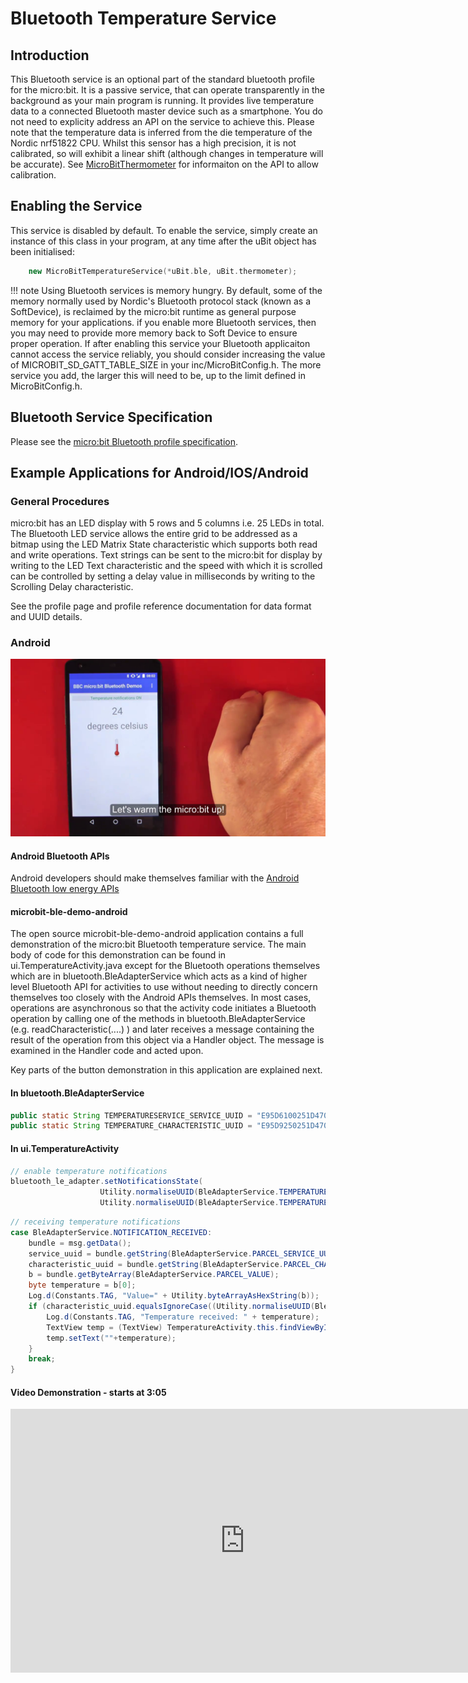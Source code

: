 # Bluetooth Temperature Service

## Introduction

This Bluetooth service is an optional part of the standard bluetooth profile for the micro:bit. It is a passive service, that can operate transparently in the
background as your main program is running. It provides live temperature data to a connected Bluetooth master device such as a smartphone. You do not need to explicity address an API on the service to achieve this.
Please note that the temperature data is inferred from the die temperature of the Nordic nrf51822 CPU. Whilst this sensor has a high precision, it is not calibrated, so will exhibit
a linear shift (although changes in temperature will be accurate). See [MicroBitThermometer](/ubit/thermometer.md) for informaiton on the API to allow calibration.

## Enabling the Service

This service is disabled by default. To enable the service, simply create an instance of this class in your program, at any time after the uBit object has been initialised:

```cpp
    new MicroBitTemperatureService(*uBit.ble, uBit.thermometer);
```

!!! note
    Using Bluetooth services is memory hungry. By default, some of the memory normally used by Nordic's Bluetooth protocol stack (known as a SoftDevice), is reclaimed by the micro:bit runtime as general purpose memory for your applications. if you enable more Bluetooth services, then you may need to provide more memory back to Soft Device to ensure proper operation. If after enabling this service your Bluetooth applicaiton cannot access the service reliably, you should consider increasing the value of MICROBIT_SD_GATT_TABLE_SIZE in your inc/MicroBitConfig.h. The more service you add, the larger this will need to be, up to the limit defined in MicroBitConfig.h.

## Bluetooth Service Specification

 Please see the [micro:bit Bluetooth profile specification](../resources/bluetooth/microbit-profile-V1.9-Level-2.pdf).

## Example Applications for Android/IOS/Android


### General Procedures

micro:bit has an LED display with 5 rows and 5 columns i.e. 25 LEDs in total. The Bluetooth LED service allows the entire grid to be addressed as a bitmap using the LED Matrix State characteristic which supports both read and write operations. Text strings can be sent to the micro:bit for display by writing to the LED Text characteristic and the speed with which it is scrolled can be controlled by setting a delay value in milliseconds by writing to the Scrolling Delay characteristic.


See the profile page and profile reference documentation for data format and UUID details.

### Android

<img src="../../resources/bluetooth/temperature_demo.png" alt="Temperature Demo">

#### Android Bluetooth APIs

Android developers should make themselves familiar with the [Android Bluetooth low energy APIs](http://developer.android.com/guide/topics/connectivity/bluetooth-le.html)

#### microbit-ble-demo-android

The open source microbit-ble-demo-android application contains a full demonstration of the micro:bit Bluetooth temperature service. The main body of code for this demonstration can be found in ui.TemperatureActivity.java except for the Bluetooth operations themselves which are in bluetooth.BleAdapterService which acts as a kind of higher level Bluetooth API for activities to use without needing to directly concern themselves too closely with the Android APIs themselves. In most cases, operations are asynchronous so that the activity code initiates a Bluetooth operation by calling one of the methods in bluetooth.BleAdapterService (e.g. readCharacteristic(....) ) and later receives a message containing the result of the operation from this object via a Handler object. The message is examined in the Handler code and acted upon.

Key parts of the button demonstration in this application are explained next.

#### In bluetooth.BleAdapterService

``` java
public static String TEMPERATURESERVICE_SERVICE_UUID = "E95D6100251D470AA062FA1922DFA9A8";
public static String TEMPERATURE_CHARACTERISTIC_UUID = "E95D9250251D470AA062FA1922DFA9A8";
```

#### In ui.TemperatureActivity

``` java
// enable temperature notifications
bluetooth_le_adapter.setNotificationsState(
                    Utility.normaliseUUID(BleAdapterService.TEMPERATURESERVICE_SERVICE_UUID), 
                    Utility.normaliseUUID(BleAdapterService.TEMPERATURE_CHARACTERISTIC_UUID), true)
```


```java
// receiving temperature notifications
case BleAdapterService.NOTIFICATION_RECEIVED:
    bundle = msg.getData();
    service_uuid = bundle.getString(BleAdapterService.PARCEL_SERVICE_UUID);
    characteristic_uuid = bundle.getString(BleAdapterService.PARCEL_CHARACTERISTIC_UUID);
    b = bundle.getByteArray(BleAdapterService.PARCEL_VALUE);
    byte temperature = b[0];
    Log.d(Constants.TAG, "Value=" + Utility.byteArrayAsHexString(b));
    if (characteristic_uuid.equalsIgnoreCase((Utility.normaliseUUID(BleAdapterService.TEMPERATURE_CHARACTERISTIC_UUID)))) {
        Log.d(Constants.TAG, "Temperature received: " + temperature);
        TextView temp = (TextView) TemperatureActivity.this.findViewById(R.id.temperature);
        temp.setText(""+temperature);
    }
    break;
}
```


#### Video Demonstration - starts at 3:05

<iframe src="https://player.vimeo.com/video/153078747" width="750" height="422" frameborder="0" webkitallowfullscreen mozallowfullscreen allowfullscreen></iframe>



